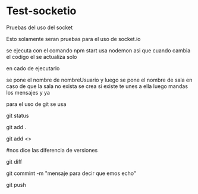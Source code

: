 # Test-socketio
Pruebas del uso del socket

Esto solamente seran pruebas para el uso de socket.io

se ejecuta con el comando npm start
usa nodemon asi que cuando cambia el codigo el se actualiza solo

en cado de ejecutarlo

se pone el nombre de nombreUsuario
y luego se pone el nombre de sala
en caso de que la sala no exista se crea si existe te unes a ella
luego mandas los mensajes y ya

para el uso de git se usa

git status

git add .

git add <<nombre del archivo>>

#nos dice las diferencia de versiones

git diff

git commint -m "mensaje para decir que emos echo"

git push

